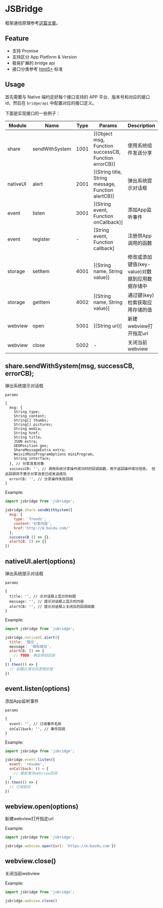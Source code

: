 # JSBridge


框架通信原理参考[这篇文章](https://sevody.github.io/2019/11/10/jsbridge-mechanisms/)。

## Feature
- 支持 Promise
- 支持区分 App Platform & Version
- 极易扩展的 bridge api
- 接口分类参考 [html5+](http://www.html5plus.org/doc/h5p.html) 标准

## Usage

首先需要与 Native 端约定好每个接口支持的 APP 平台、版本号和对应的接口 id，然后在 `bridge/api` 中配置对应的接口定义。

下面是实现接口的一些例子：

| Module | Name | Type | Params | Description | Support |
| --- | --- | --- | --- | --- | --- |
| share | sendWithSystem | 1001 | [{Object msg, Function successCB, Function errorCB}] | 使用系统组件发送分享 | -- |
| nativeUI | alert | 2001 | [{String title, String message, Function alertCB}] | 弹出系统提示对话框 | -- |
| event  | listen | 3001 | [{String event, Function onCallback}] | 添加App监听事件 | -- |
| event | register | - | [String event, Function callback] | 注册供App调用的函数 | -- |
| storage  | setItem | 4001 | [{String name, String value}] | 修改或添加键值(key-value)对数据到应用数据存储中 | -- |
| storage  | getItem | 4002 | [{String name, String value}] | 通过键(key)检索获取应用存储的值 | -- |
| webview | open | 5001 | [{String url}] | 新建webview打开指定url | -- |
| webview | close | 5002 | - | 关闭当前webview | -- |


share.sendWithSystem(msg, successCB, errorCB);
-------------------------------

弹出系统提示对话框

`params`

    {
      msg: {
        String type;
        String content;
        String[] thumbs;
        String[] pictures;
        String media;
        String href;
        String title;
        JSON extra;
        GEOPosition geo;
        ShareMessageExtra extra;
        WeixinMiniProgramOptions miniProgram;
        String interface;
      }, // 分享消息对象
      successCB: '', // 调用系统分享操作成功时的回调函数，用于返回操作成功信息。 但此回调并不表示分享消息已经发送成功
      errorCB: '', // 分享操作失败回调
    }

Example:

```js
import jsbridge from 'jsbridge';

jsbridge.share.sendWithSystem({
  msg: {
    type: 'frends',
    content:'分享内容',
    href:'http://m.baidu.com/'
  },
  successCB () => {},
  alertCB: () => {}
})
```


nativeUI.alert(options)
-------------------------------

弹出系统提示对话框

`params`

    {
      title: '', // 示对话框上显示的标题
      message: '', // 提示对话框上显示的内容
      alertCB: '', // 提示对话框上关闭后的回调函数
    }

Example:

```js
import jsbridge from 'jsbridge';

jsbridge.nativeUI.alert({
  title: '提示',
  message： '保存成功',
  alertCB: () => {
    // TODO: 确定按钮回调
  }
}).then(() => {
  // 设置UI成功后逻辑处理
})
```

event.listen(options)
-------------------------------

添加App监听事件

`params`

    {
      event: '', // 订阅事件名称
      onCallback: '', // 事件回调
    }

Example:

```js
import jsbridge from 'jsbridge';

jsbridge.event.listen({
  event: 'resume',
  onCallback: () = {
    // 重新激活webview回调
  }
}).then(() => {
  // 订阅成功
})
```

webview.open(options)
-------------------------------

新建webview打开指定url

Example:

```js
import jsbridge from 'jsbridge';

jsbridge.webview.open({url: 'https://m.baidu.com'})
```
webview.close()
-------------------------------

关闭当前webview

Example:

```js
import jsbridge from 'jsbridge';

jsbridge.webview.close()
```